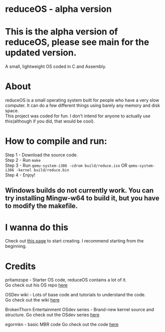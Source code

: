 # reduceOS - alpha version
# This is the alpha version of reduceOS, please see main for the updated version.
A small, lightweight OS coded in C and Assembly.

# About
reduceOS is a small operating system built for people who have a very slow computer. It can do a few different things using barely any memory and disk space. \
This project was coded for fun. I don't intend for anyone to actually use this(although if you did, that would be cool).


# How to compile and run:
Step 1 - Download the source code.\
Step 2 - Run `make`\
Step 3 - Run `qemu-system-i386 -cdrom build/reduce.iso` OR `qemu-system-i386 -kernel build/reduce.bin` \
Step 4 - Enjoy!

## Windows builds do not currently work. You can try installing Mingw-w64 to build it, but you have to modify the makefile.

# I wanna do this
Check out [this page](https://osdev.org) to start creating. I recommend starting from the beginning.


# Credits
pritamzope - Starter OS code, reduceOS contains a lot of it.\
Go check out his OS repo [here](https://github.com/pritamzope/OS)

OSDev wiki - Lots of base code and tutorials to understand the code.\
Go check out the wiki [here](https://wiki.osdev.org)

BrokenThorn Entertainment OSdev series - Brand-new kernel source and structure.
Go check out the OSdev series [here](http://www.brokenthorn.com/Resources/OSDev1.html)

egormkn - basic MBR code
Go check out the code [here](https://github.com/egormkn/mbr-boot-manager/)

